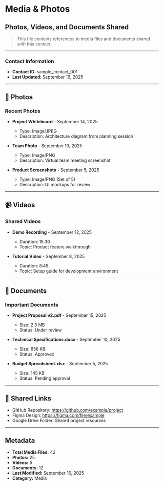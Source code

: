 # Media & Photos

## Photos, Videos, and Documents Shared

> This file contains references to media files and documents shared with this contact.

---

### Contact Information
- **Contact ID:** sample_contact_001
- **Last Updated:** September 16, 2025

---

## 📸 Photos

### Recent Photos
- **Project Whiteboard** - September 14, 2025
  - Type: Image/JPEG
  - Description: Architecture diagram from planning session
  
- **Team Photo** - September 10, 2025
  - Type: Image/PNG
  - Description: Virtual team meeting screenshot

- **Product Screenshots** - September 5, 2025
  - Type: Image/PNG (Set of 5)
  - Description: UI mockups for review

---

## 📹 Videos

### Shared Videos
- **Demo Recording** - September 12, 2025
  - Duration: 15:30
  - Topic: Product feature walkthrough
  
- **Tutorial Video** - September 8, 2025
  - Duration: 8:45
  - Topic: Setup guide for development environment

---

## 📄 Documents

### Important Documents
- **Project Proposal v2.pdf** - September 15, 2025
  - Size: 2.3 MB
  - Status: Under review
  
- **Technical Specifications.docx** - September 10, 2025
  - Size: 856 KB
  - Status: Approved

- **Budget Spreadsheet.xlsx** - September 5, 2025
  - Size: 145 KB
  - Status: Pending approval

---

## 🔗 Shared Links
- GitHub Repository: https://github.com/example/project
- Figma Design: https://figma.com/file/example
- Google Drive Folder: Shared project resources

---

## Metadata
- **Total Media Files:** 42
- **Photos:** 25
- **Videos:** 5
- **Documents:** 12
- **Last Modified:** September 16, 2025
- **Category:** Media